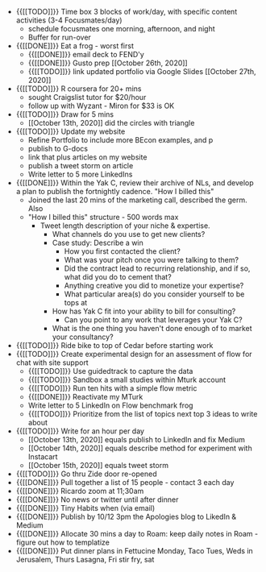 - {{[[TODO]]}} Time box 3 blocks of work/day, with specific content activities (3-4 Focusmates/day)
    - schedule focusmates one morning, afternoon, and night
    - Buffer for run-over
- {{[[DONE]]}} Eat a frog - worst first 
    - {{[[DONE]]}} email deck to FEND'y
    - {{[[DONE]]}} Gusto prep [[October 26th, 2020]]
    - {{[[TODO]]}} link updated portfolio via Google Slides [[October 27th, 2020]]
- {{[[TODO]]}} R coursera for 20+ mins 
    - sought Craigslist tutor for $20/hour
    - follow up with Wyzant - Miron for $33 is OK
- {{[[TODO]]}} Draw for 5 mins 
    - [[October 13th, 2020]] did the circles with triangle
- {{[[TODO]]}} Update my website 
    - Refine Portfolio to include more BEcon examples, and p
    - publish to G-docs 
    - link that plus articles on my website
    - publish a tweet storm on article
    - Write letter to 5 more LinkedIns 
- {{[[DONE]]}} Within the Yak C, review their archive of NLs, and develop a plan to publish the fortnightly cadence. "How I billed this"
    - Joined the last 20 mins of the marketing call, described the germ. Also 
    - "How I billed this" structure - 500 words max
        - Tweet length description of your niche & expertise.
            - What channels do you use to get new clients?
            - Case study: Describe a win
                - How you first contacted the client?
                - What was your pitch once you were talking to them?
                - Did the contract lead to recurring relationship, and if so, what did you do to cement that?
                - Anything creative you did to monetize your expertise?
                - What particular area(s) do you consider yourself to be tops at
            - How has Yak C fit into your ability to bill for consulting?
                - Can you point to any work that leverages your Yak C?
            - What is the one thing you haven't done enough of to market your consultancy?
- {{[[TODO]]}} Ride bike to top of Cedar before starting work
- {{[[TODO]]}} Create experimental design for an assessment of flow for chat with site support  
    - {{[[TODO]]}} Use guidedtrack to capture the data
    - {{[[TODO]]}} Sandbox a small studies within Mturk account
    - {{[[TODO]]}} Run ten hits with a simple flow metric
    - {{[[DONE]]}} Reactivate my MTurk
    - Write letter to 5 LinkedIn on Flow benchmark  frog
    - {{[[TODO]]}} Prioritize from the list of topics next top 3 ideas to write about
- {{[[TODO]]}} Write for an hour per day
    - [[October 13th, 2020]] equals publish to LinkedIn and fix Medium
    - [[October 14th, 2020]] equals describe method for experiment with Instacart
    - [[October 15th, 2020]] equals tweet storm
- {{[[TODO]]}} Go thru Zide door re-opened
- {{[[DONE]]}} Pull together a list of 15 people - contact 3 each day
- {{[[DONE]]}} Ricardo zoom at 11;30am
- {{[[DONE]]}} No news or twitter until after dinner
- {{[[DONE]]}} Tiny Habits when (via email) 
- {{[[DONE]]}} Publish by 10/12 3pm the Apologies blog to LikedIn & Medium
- {{[[DONE]]}} Allocate 30 mins a day to Roam: keep daily notes in Roam - figure out how to templatize
- {{[[DONE]]}} Put dinner plans in Fettucine Monday, Taco Tues,  Weds in Jerusalem, Thurs Lasagna, Fri stir fry, sat 
